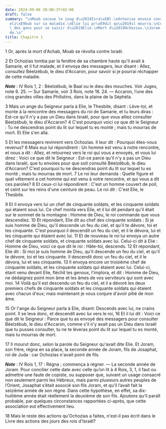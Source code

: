 ```yaml
---
date: 2024-09-06 20:00:37+02:00
draft: false
summary: "\nMoab secoue le joug d\u2019Isra\xEBl.\nOchozias envoie consulter B\xE9\
  elz\xE9bub sur sa maladie.\nElie lui pr\xE9dit qu\u2019il mourra.\nCe prince envoie\
  \ des gens pour se saisir d\u2019Elie.\nMort d\u2019Ochozias.\nJoram lui succ\xE8\
  de.\n"
title: Chapitre 1
---
```





1 Or, après la mort d'Achab, Moab se révolta contre Israël.


2 Et Ochozias tomba par la fenêtre de sa chambre haute qu'il avait à Samarie, et il fut malade, et il envoya des messagers, leur disant : Allez, consultez Béelzébub, le dieu d'Accaron, pour savoir si je pourrai réchapper de cette maladie.

***Note*** :  IV Rois 1, 2 : Béelzébub, le Baal ou le dieu des mouches. Voir Juges, note 6. 25. ― Sur Samarie, voir 3 Rois, note 16. 24. ― Accaron, l’une des cinq grandes villes des Philistins, dans la plaine de la Séphéla.

3 Mais un ange du Seigneur parla à Elie, le Thesbite, disant : Lève-toi, et monte à la rencontre des messagers du roi de Samarie, et tu leurs diras : Est-ce qu'il n'y a pas un Dieu dans Israël, pour que vous alliez consulter Béelzébub, le dieu d'Accaron? 4 C'est pourquoi voici ce que dit le Seigneur : Tu ne descendras point du lit sur lequel tu es monté ; mais tu mourras de mort. Et Elie s'en alla.


5 Et les messagers revinrent vers Ochozias. Il leur dit : Pourquoi êtes-vous revenus? 6 Mais eux lui répondirent : Un homme est venu à notre rencontre, et nous a dit : Allez, et retournez vers le roi qui vous a envoyés, et vous lui direz : Voici ce que dit le Seigneur : Est-ce parce qu'il n'y a pas un Dieu dans Israël, que tu envoies pour que soit consulté Béelzébub, le dieu d'Accaron? C'est pourquoi tu ne descendras point du lit sur lequel tu es monté ; mais tu mourras de mort. 7 Le roi leur demanda : Quelle figure et quel vêtement a cet homme qui est venu à votre rencontre, et qui vous a dit ces paroles? 8 Et ceux-ci lui répondirent : C'est un homme couvert de poil, et ceint sur les reins d'une ceinture de peau. Le roi dit : C'est Elie, le Thesbite.


9 Et il envoya vers lui un chef de cinquante soldats, et les cinquante soldats qui étaient sous lui. Ce chef monta vers Elie, et il lui dit pendant qu'il était sur le sommet de la montagne : Homme de Dieu, le roi commande que vous descendiez. 10 Et répondant, Elie dit au chef des cinquante soldats : Si je suis homme de Dieu, qu'il descende un feu du ciel, et qu'il te dévore, toi et tes cinquante. C'est pourquoi il descendit un feu du ciel, et il le dévora, lui et les cinquante qui étaient avec lui. 11 Et de nouveau le roi lui envoya un autre chef de cinquante soldats, et cinquante soldats avec lui. Celui-ci dit à Elie : Homme de Dieu, voici ce que dit le roi : Hâte-toi, descends. 12 Et répondant, Elie dit : Si moi je suis homme de Dieu, qu'il descende un feu du ciel, et qu'il te dévore, toi et tes cinquante. Il descendit donc un feu du ciel, et il le dévora, lui et ses cinquante. 13 Il envoya encore un troisième chef de cinquante soldats, et les cinquante soldats qui étaient avec lui. Celui-ci, étant venu devant
Elie, fléchit les genoux, l'implora, et dit : Homme de Dieu, ne dédaignez point mon âme et les âmes de vos serviteurs qui sont avec moi. 14 Voilà qu'il est descendu un feu du ciel, et il a dévoré les deux premiers chefs de cinquante soldats et les cinquante soldats qui étaient avec chacun d'eux; mais maintenant je vous conjure d'avoir pitié de mon âme.


15 Or l'ange du Seigneur parla à Elie, disant: Descends avec lui, ne crains point. Il se leva donc, et descendit avec lui vers le roi, 16 Et il lui dit : Voici ce que dit le Seigneur : Parce que tu as envoyé des messagers pour consulter Béelzébub, le dieu d'Accaron, comme s'il n'y avait pas un Dieu dans Israël que tu pusses consulter, tu ne te lèveras point du lit sur lequel tu es monté, mais tu mourras de mort.


17 Il mourut donc, selon la parole du Seigneur qu'avait dite Elie. Et Joram, son frère, régna en sa place, la seconde année de Joram, fils de Josaphat, roi de Juda : car Ochozias n'avait point de fils.

***Note*** :  IV Rois 1, 17 : Régna ; commença à régner. ― La seconde année de Joram. Pour concilier cette date avec celle qu’on lit à 4 Rois, 3, 1, il faut ou admettre une faute de copiste, ou supposer que, suivant un usage consacré non seulement parmi les Hébreux, mais parmi plusieurs autres peuples de l’Orient, Josaphat s’était associé son fils Joram, et qu’il l’avait fait la seizième année de son règne. Dans cette hypothèse, en effet, sa dix-huitième année était réellement la deuxième de son fils. Ajoutons qu’il paraît probable, par quelques circonstances rapportées ci-après, que cette association eut effectivement lieu.


18 Mais le reste des actions qu'Ochozias a faites, n'est-il pas écrit dans le Livre des actions des jours des rois d'Israël?

